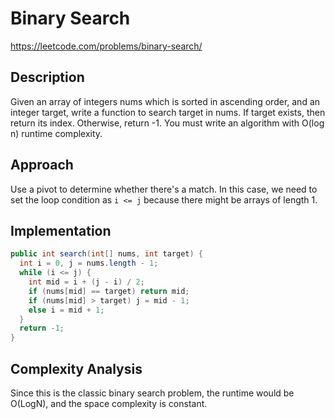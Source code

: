 # Binary Search

https://leetcode.com/problems/binary-search/


## Description
Given an array of integers nums which is sorted in ascending order, and an integer target, write a function to search target in nums. If target exists, then return its index. Otherwise, return -1.
You must write an algorithm with O(log n) runtime complexity.


## Approach

Use a pivot to determine whether there's a match. In this case, we need to set the loop condition as `i <= j` because there might be arrays of length 1.

## Implementation
```java
public int search(int[] nums, int target) {
  int i = 0, j = nums.length - 1;
  while (i <= j) {
    int mid = i + (j - i) / 2;
    if (nums[mid] == target) return mid;
    if (nums[mid] > target) j = mid - 1;
    else i = mid + 1;
  }
  return -1;
}
```

## Complexity Analysis

Since this is the classic binary search problem, the runtime would be O(LogN), and the space complexity is constant. 
